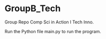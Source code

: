 # GroupB_Tech
Group Repo Comp Sci in Action I Tech Inno. 

Run the Python file main.py to run the program. 
